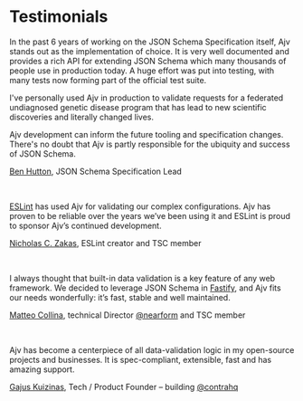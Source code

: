 # Testimonials

In the past 6 years of working on the JSON Schema Specification itself, Ajv stands out as the implementation of choice. It is very well documented and provides a rich API for extending JSON Schema which many thousands of people use in production today. A huge effort was put into testing, with many tests now forming part of the official test suite.

I've personally used Ajv in production to validate requests for a federated undiagnosed genetic disease program that has lead to new scientific discoveries and literally changed lives.

Ajv development can inform the future tooling and specification changes. There's no doubt that Ajv is partly responsible for the ubiquity and success of JSON Schema.

[Ben Hutton](https://github.com/relequestual), JSON Schema Specification Lead

<br>

[ESLint](https://eslint.org/) has used Ajv for validating our complex configurations. Ajv has proven to be reliable over the years we’ve been using it and ESLint is proud to sponsor Ajv’s continued development.

[Nicholas C. Zakas](https://github.com/nzakas), ESLint creator and TSC member

<br>

I always thought that built-in data validation is a key feature of any web framework. We decided to leverage JSON Schema in [Fastify](https://www.fastify.io), and Ajv fits our needs wonderfully: it’s fast, stable and well maintained.

[Matteo Collina](https://github.com/mcollina), technical Director [@nearform](https://github.com/nearform) and TSC member

<br>

Ajv has become a centerpiece of all data-validation logic in my open-source projects and businesses. It is spec-compliant, extensible, fast and has amazing support.

[Gajus Kuizinas](https://github.com/gajus), Tech / Product Founder – building 
[@contrahq](https://twitter.com/contrahq)
